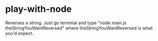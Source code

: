 # play-with-node

Reverses a string. Just go terminal and type "node main.js theStringYouWantReversed" where theStringYouWantReversed is what you'd expect.
